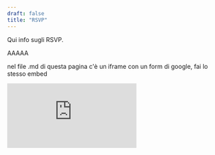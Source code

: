```yaml
---
draft: false
title: "RSVP"
---
```


Qui info sugli RSVP.

AAAAA

nel file .md di questa pagina c'è un iframe con un form di google, fai lo stesso embed

<iframe src="https://docs.google.com/forms/d/e/1FAIpQLSegQfw1KoohfPir3PnW3kMz8ePoERYqKbfocXkcSPVf_a1yig/viewform?embedded=true" class="rsvp-iframe" frameborder="0" marginheight="0" marginwidth="0">Caricamento...</iframe>